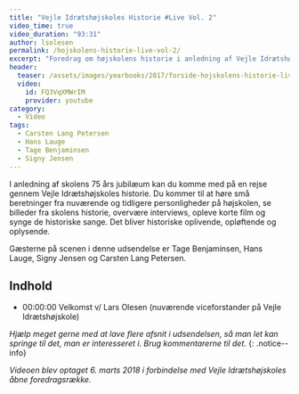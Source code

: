 ```yaml
---
title: "Vejle Idrætshøjskoles Historie #Live Vol. 2"
video_time: true
video_duration: "93:31"
author: lsolesen
permalink: /hojskolens-historie-live-vol-2/
excerpt: "Foredrag om højskolens historie i anledning af Vejle Idrætshøjskoles 75 års jubilæum. På scenen var bl.a. tidligere forstander Tage Benjaminsen."
header:
  teaser: /assets/images/yearbooks/2017/forside-hojskolens-historie-live.png
  video:
    id: FQ3VqXMWrIM
    provider: youtube
category:
  - Video
tags:
  - Carsten Lang Petersen
  - Hans Lauge
  - Tage Benjaminsen
  - Signy Jensen
---
```


I anledning af skolens 75 års jubilæum kan du komme med på en rejse gennem Vejle Idrætshøjskoles historie. Du kommer til at høre små beretninger fra nuværende og tidligere personligheder på højskolen, se billeder fra skolens historie, overvære interviews, opleve korte film og synge de historiske sange. Det bliver historiske oplivende, opløftende og oplysende.

Gæsterne på scenen i denne udsendelse er Tage Benjaminsen, Hans Lauge, Signy Jensen og Carsten Lang Petersen.

## Indhold

- 00:00:00 Velkomst v/ Lars Olesen (nuværende viceforstander på Vejle Idrætshøjskole)

_Hjælp meget gerne med at lave flere afsnit i udsendelsen, så man let kan springe til det, man er interesseret i. Brug kommentarerne til det._
{: .notice--info}

_Videoen blev optaget 6. marts 2018 i forbindelse med Vejle Idrætshøjskoles åbne foredragsrække._
